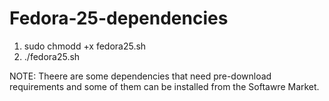 # Fedora-25-dependencies


1. sudo chmodd +x fedora25.sh
2. ./fedora25.sh


NOTE: Theere are some dependencies that need pre-download requirements and some of them can be installed from the Softawre Market.
